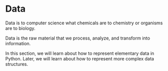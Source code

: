 # Data

Data is to computer science what chemicals are to chemistry or organisms are to biology.

Data is the raw material that we process, analyze, and transform into information. 

In this section, we will learn about how to represent elementary data in Python. Later, we will learn about how to represent more complex data structures.